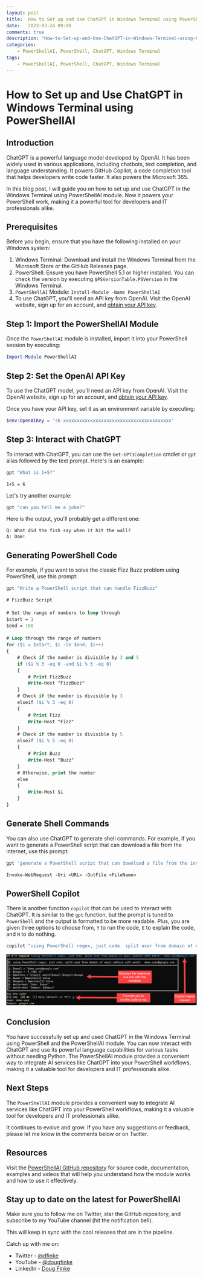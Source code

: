 ```yaml
---
layout: post
title:  How to Set up and Use ChatGPT in Windows Terminal using PowerShellAI
date:   2023-03-24 09:00
comments: true
description: "How-to-Set-up-and-Use-ChatGPT-in-Windows-Terminal-using-PowerShellAI"
categories:
    - PowerShellAI, PowerShell, ChatGPT, Windows Terminal
tags:
    - PowerShellAI, PowerShell, ChatGPT, Windows Terminal
---
```


# How to Set up and Use ChatGPT in Windows Terminal using PowerShellAI

## Introduction

ChatGPT is a powerful language model developed by OpenAI. It has been widely used in various applications, including chatbots, text completion, and language understanding. It powers GitHub Copilot, a code completion tool that helps developers write code faster. It also powers the Microsoft 365.

In this blog post, I will guide you on how to set up and use ChatGPT in the Windows Terminal using PowerShellAI module. Now it powers your PowerShell work, making it a powerful tool for developers and IT professionals alike.

## Prerequisites

Before you begin, ensure that you have the following installed on your Windows system:

1. Windows Terminal: Download and install the Windows Terminal from the Microsoft Store or the GitHub Releases page.
1. PowerShell: Ensure you have PowerShell 5.1 or higher installed. You can check the version by executing `$PSVersionTable.PSVersion` in the Windows Terminal.
1. `PowerShellAI` Module: `Install-Module -Name PowerShellAI`
1. To use ChatGPT, you'll need an API key from OpenAI. Visit the OpenAI website, sign up for an account, and [obtain your API key](https://platform.openai.com/account/api-keys).

## Step 1: Import the PowerShellAI Module

Once the `PowerShellAI` module is installed, import it into your PowerShell session by executing:

```powershell
Import-Module PowerShellAI
```

## Step 2: Set the OpenAI API Key

To use the ChatGPT model, you'll need an API key from OpenAI. Visit the OpenAI website, sign up for an account, and [obtain your API key](https://platform.openai.com/account/api-keys).

Once you have your API key, set it as an environment variable by executing:

```powershell
$env:OpenAIKey = 'sk-xxxxxxxxxxxxxxxxxxxxxxxxxxxxxxxxxxxxxxxx'
```

## Step 3: Interact with ChatGPT

To interact with ChatGPT, you can use the `Get-GPT3Completion` cmdlet or `gpt` alias followed by the text prompt. Here's is an example:

```powershell
gpt "What is 1+5?"
```

```
1+5 = 6
```

Let's try another example:

```powershell
gpt "can you tell me a joke?"
```

Here is the output, you'll probably get a different one:

```
Q: What did the fish say when it hit the wall?
A: Dam!
```

## Generating PowerShell Code

For example, if you want to solve the classic Fizz Buzz problem using PowerShell, use this prompt:

```powershell
gpt "Write a PowerShell script that can handle FizzBuzz"
```

```ps
# FizzBuzz Script

# Set the range of numbers to loop through
$start = 1
$end = 100

# Loop through the range of numbers
for ($i = $start; $i -le $end; $i++)
{
    # Check if the number is divisible by 3 and 5
    if ($i % 3 -eq 0 -and $i % 5 -eq 0)
    {
        # Print FizzBuzz
        Write-Host "FizzBuzz"
    }
    # Check if the number is divisible by 3
    elseif ($i % 3 -eq 0)
    {
        # Print Fizz
        Write-Host "Fizz"
    }
    # Check if the number is divisible by 5
    elseif ($i % 5 -eq 0)
    {
        # Print Buzz
        Write-Host "Buzz"
    }
    # Otherwise, print the number
    else
    {
        Write-Host $i
    }
}
```

## Generate Shell Commands

You can also use ChatGPT to generate shell commands. For example, if you want to generate a PowerShell script that can download a file from the internet, use this prompt:

```powershell
gpt 'generate a PowerShell script that can download a file from the internet one liner'
```

```ps
Invoke-WebRequest -Uri <URL> -OutFile <FileName>
```

## PowerShell Copilot

There is another function `copilot` that can be used to interact with ChatGPT. It is similar to the `gpt` function, but the prompt is tuned to `PowerShell` and the output is formatted to be more readable. Plus, you are given three options to choose from, `Y` to run the code, `E` to explain the code, and `N` to do nothing.

```powershell
copilot "using PowerShell regex, just code. split user from domain of email address with match:  demo.user@google.com" 
```

![image](../images/posts/ChatGPT/Copilot-GPT-At-The-CLI.png)

## Conclusion

You have successfully set up and used ChatGPT in the Windows Terminal using PowerShell and the PowerShellAI module. You can now interact with ChatGPT and use its powerful language capabilities for various tasks without needing Python. The PowerShellAI module provides a convenient way to integrate AI services like ChatGPT into your PowerShell workflows, making it a valuable tool for developers and IT professionals alike.

## Next Steps

The `PowerShellAI` module provides a convenient way to integrate AI services like ChatGPT into your PowerShell workflows, making it a valuable tool for developers and IT professionals alike.

It continues to evolve and grow. If you have any suggestions or feedback, please let me know in the comments below or on Twitter.

## Resources

Visit the [PowerShellAI GitHub repository](https://github.com/dfinke/PowerShellAI) for source code, documentation, examples and videos that will help you understand how the module works and how to use it effectively.

## Stay up to date on the latest for PowerShellAI

Make sure you to follow me on Twitter, star the GitHub repository, and subscribe to my YouTube channel (hit the notification bell).

This will keep in sync with the cool releases that are in the pipeline.

Catch up with me on:

- Twitter - [@dfinke](https://twitter.com/dfinke)
- YouTube - [@dougfinke](https://www.youtube.com/@dougfinke)
- LinkedIn - [Doug Finke](https://www.linkedin.com/in/douglasfinke/)